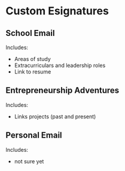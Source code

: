 # Custom Esignatures
## School Email
Includes:  
- Areas of study
- Extracurriculars and leadership roles
- Link to resume

## Entrepreneurship Adventures  
Includes:
- Links projects (past and present)

## Personal Email
Includes:
- not sure yet
